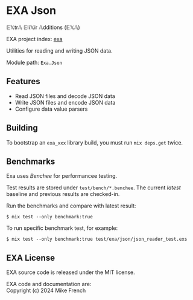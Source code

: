 # EXA Json

𝔼𝕏tr𝔸 𝔼li𝕏ir 𝔸dditions (𝔼𝕏𝔸)

EXA project index: [exa](https://github.com/red-jade/exa)

Utilities for reading and writing JSON data.

Module path: `Exa.Json`

## Features

- Read JSON files and decode JSON data
- Write JSON files and encode JSON data
- Configure data value parsers

## Building

To bootstrap an `exa_xxx` library build, 
you must run `mix deps.get` twice.

## Benchmarks

Exa uses _Benchee_ for performancee testing.

Test results are stored under `test/bench/*.benchee`.
The current _latest_ baseline and previous results are checked-in.

Run the benchmarks and compare with latest result:

`$ mix test --only benchmark:true`

To run specific benchmark test, for example:

`$ mix test --only benchmark:true test/exa/json/json_reader_test.exs`

## EXA License

EXA source code is released under the MIT license.

EXA code and documentation are:<br>
Copyright (c) 2024 Mike French
